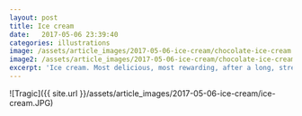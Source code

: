 ```yaml
---
layout: post
title: Ice cream
date:   2017-05-06 23:39:40
categories: illustrations
image: /assets/article_images/2017-05-06-ice-cream/chocolate-ice-cream.jpg
image2: /assets/article_images/2017-05-06-ice-cream/chocolate-ice-cream-mobile.jpg
excerpt: 'Ice cream. Most delicious, most rewarding, after a long, stressful day.'
---
```


![Tragic]({{ site.url }}/assets/article_images/2017-05-06-ice-cream/ice-cream.JPG)

